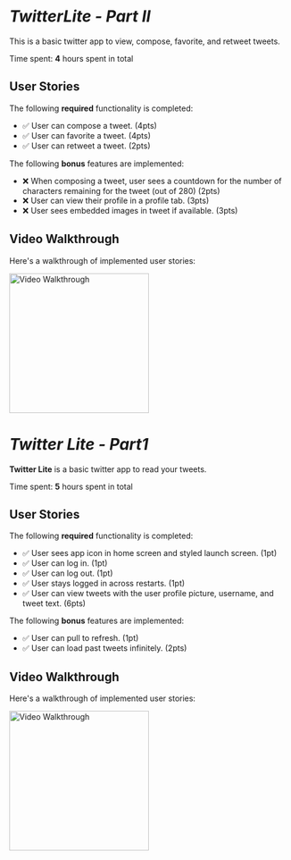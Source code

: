 # *TwitterLite - Part II*

This is a basic twitter app to view, compose, favorite, and retweet tweets.

Time spent: **4** hours spent in total

## User Stories

The following **required** functionality is completed:

- ✅ User can compose a tweet. (4pts)
- ✅ User can favorite a tweet. (4pts)
- ✅ User can retweet a tweet. (2pts)

The following **bonus** features are implemented:

- ❌ When composing a tweet, user sees a countdown for the number of characters remaining for the tweet (out of 280) (2pts)
- ❌ User can view their profile in a profile tab. (3pts)
- ❌ User sees embedded images in tweet if available. (3pts)

## Video Walkthrough

Here's a walkthrough of implemented user stories:

<img src='./images/twitter-lite-2.gif' title='Video Walkthrough' width='250' alt='Video Walkthrough' />

# *Twitter Lite - Part1*

**Twitter Lite** is a basic twitter app to read your tweets.

Time spent: **5** hours spent in total

## User Stories

The following **required** functionality is completed:

- ✅ User sees app icon in home screen and styled launch screen. (1pt)
- ✅ User can log in. (1pt)
- ✅ User can log out. (1pt)
- ✅ User stays logged in across restarts. (1pt)
- ✅ User can view tweets with the user profile picture, username, and tweet text. (6pts)

The following **bonus** features are implemented:

- ✅ User can pull to refresh. (1pt)
- ✅ User can load past tweets infinitely. (2pts)

## Video Walkthrough

Here's a walkthrough of implemented user stories:

<img src="./images/twitter-lite-1.gif" title='Video Walkthrough' alt='Video Walkthrough' width=250 /> <br>

